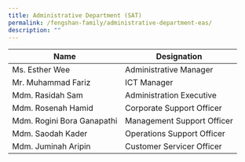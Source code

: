 ```yaml
---
title: Administrative Department (SAT)
permalink: /fengshan-family/administrative-department-eas/
description: ""
---
```

<table>
<thead>
<tr>
<th>Name</th>
<th>Designation</th>
</tr>
</thead>
<tbody>
<tr>
<td>Ms. Esther Wee</td>
<td>Administrative Manager</td>
</tr>
<tr>
<td>Mr. Muhammad Fariz</td>
<td>ICT Manager</td>
</tr>
<tr>
<td>Mdm. Rasidah Sam</td>
<td>Administration Executive</td>
</tr>
<tr>
<td>Mdm. Rosenah Hamid</td>
<td>Corporate Support Officer</td>
</tr>
<tr>
<td>Mdm. Rogini Bora Ganapathi</td>
<td>Management Support Officer</td>
</tr>
<tr>
<td>Mdm. Saodah Kader</td>
<td>Operations Support Officer</td>
</tr>
<tr>
<td>Mdm. Juminah Aripin</td>
<td>Customer Servicer Officer</td>
</tr>
</tbody>
</table>